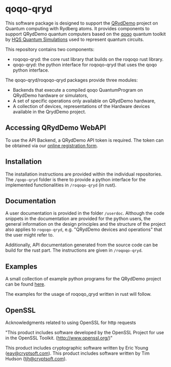 # qoqo-qryd

This software package is designed to support the [QRydDemo](https://thequantumlaend.de/qryddemo/) project on Quantum computing with Rydberg atoms. It provides components to support QRydDemo quantum computers based on the [qoqo](https://github.com/HQSquantumsimulations/qoqo) quantum toolkit by [HQS Quantum Simulations](https://quantumsimulations.de) used to represent quantum circuits.

This repository contains two components:

* roqoqo-qryd: the core rust library that builds on the roqoqo rust library.
* qoqo-qryd: the python interface for roqoqo-qryd that uses the qoqo python interface.

The qoqo-qryd/roqoqo-qryd packages provide three modules:

* Backends that execute a compiled qoqo QuantumProgram on QRydDemo hardware or simulators,
* A set of specific operations only available on QRydDemo hardware,
* A collection of devices, representations of the Hardware devices available in the QrydDemo project.


## Accessing QRydDemo WebAPI

To use the API Backend, a QRydDemo API token is required. The token can be obtained via our [online registration form](https://thequantumlaend.de/get-access/).


## Installation

The installation instructions are provided within the individual repositories. The `/qoqo-qryd` folder is there to provide a python interface for the implemented functionalities in `/roqoqo-qryd` (in rust).

## Documentation

A user documentation is provided in the folder `/userdoc`. Although the code snippets in the documentation are provided for the python users, the general information on the design principles and the structure of the project also applies to `roqoqo-qryd`, e.g. "QRydDemo devices and operations" that the user might refer to.

Additionally, API documentation generated from the source code can be build for the rust part. The instructions are given in `/roqoqo-qryd`.

## Examples

A small collection of example python programs for the QRydDemo project can be found [here](https://github.com/HQSquantumsimulations/qoqo_qryd/tree/main/qoqo-qryd/examples).

The examples for the usage of roqoqo_qryd written in rust will follow.

## OpenSSL

Acknowledgments related to using OpenSSL for http requests

"This product includes software developed by the OpenSSL Project
for use in the OpenSSL Toolkit. (http://www.openssl.org/)"

This product includes cryptographic software written by Eric Young
(eay@cryptsoft.com).  This product includes software written by Tim
Hudson (tjh@cryptsoft.com).